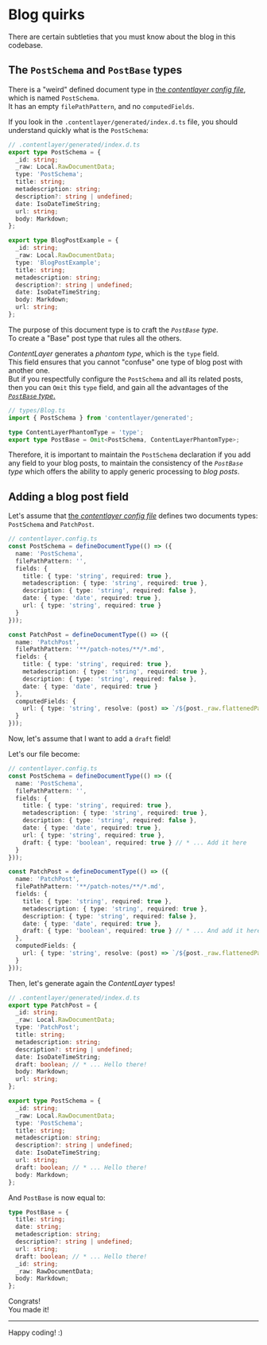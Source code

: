 # Blog quirks

There are certain subtleties that you must know about the blog in this codebase.

## The `PostSchema` and `PostBase` types

There is a "weird" defined document type in [the _contentlayer config file_](/contentlayer.config.ts), which is named `PostSchema`.  
It has an empty `filePathPattern`, and no `computedFields`.

If you look in the `.contentlayer/generated/index.d.ts` file, you should understand quickly what is the `PostSchema`:

```ts
// .contentlayer/generated/index.d.ts
export type PostSchema = {
  _id: string;
  _raw: Local.RawDocumentData;
  type: 'PostSchema';
  title: string;
  metadescription: string;
  description?: string | undefined;
  date: IsoDateTimeString;
  url: string;
  body: Markdown;
};

export type BlogPostExample = {
  _id: string;
  _raw: Local.RawDocumentData;
  type: 'BlogPostExample';
  title: string;
  metadescription: string;
  description?: string | undefined;
  date: IsoDateTimeString;
  body: Markdown;
  url: string;
};
```

The purpose of this document type is to craft the _`PostBase` type_.  
To create a "Base" post type that rules all the others.

_ContentLayer_ generates a _phantom type_, which is the `type` field.  
This field ensures that you cannot "confuse" one type of blog post with another one.  
But if you respectfully configure the `PostSchema` and all its related posts, then you can `Omit` this `type` field, and gain all the advantages of
the [_`PostBase` type_.](/src/types/Blog.ts)

```ts
// types/Blog.ts
import { PostSchema } from 'contentlayer/generated';

type ContentLayerPhantomType = 'type';
export type PostBase = Omit<PostSchema, ContentLayerPhantomType>;
```

Therefore, it is important to maintain the `PostSchema` declaration if you add any field to your blog posts, to maintain the consistency of the
_`PostBase` type_ which offers the ability to apply generic processing to _blog posts_.

## Adding a blog post field

Let's assume that [the _contentlayer config file_](/contentlayer.config.ts) defines two documents types: `PostSchema` and `PatchPost`.

```ts
// contentlayer.config.ts
const PostSchema = defineDocumentType(() => ({
  name: 'PostSchema',
  filePathPattern: '',
  fields: {
    title: { type: 'string', required: true },
    metadescription: { type: 'string', required: true },
    description: { type: 'string', required: false },
    date: { type: 'date', required: true },
    url: { type: 'string', required: true }
  }
}));

const PatchPost = defineDocumentType(() => ({
  name: 'PatchPost',
  filePathPattern: '**/patch-notes/**/*.md',
  fields: {
    title: { type: 'string', required: true },
    metadescription: { type: 'string', required: true },
    description: { type: 'string', required: false },
    date: { type: 'date', required: true }
  },
  computedFields: {
    url: { type: 'string', resolve: (post) => `/${post._raw.flattenedPath}` }
  }
}));
```

Now, let's assume that I want to add a `draft` field!

Let's our file become:

```ts
// contentlayer.config.ts
const PostSchema = defineDocumentType(() => ({
  name: 'PostSchema',
  filePathPattern: '',
  fields: {
    title: { type: 'string', required: true },
    metadescription: { type: 'string', required: true },
    description: { type: 'string', required: false },
    date: { type: 'date', required: true },
    url: { type: 'string', required: true },
    draft: { type: 'boolean', required: true } // * ... Add it here
  }
}));

const PatchPost = defineDocumentType(() => ({
  name: 'PatchPost',
  filePathPattern: '**/patch-notes/**/*.md',
  fields: {
    title: { type: 'string', required: true },
    metadescription: { type: 'string', required: true },
    description: { type: 'string', required: false },
    date: { type: 'date', required: true },
    draft: { type: 'boolean', required: true } // * ... And add it here too
  },
  computedFields: {
    url: { type: 'string', resolve: (post) => `/${post._raw.flattenedPath}` }
  }
}));
```

Then, let's generate again the _ContentLayer_ types!

```ts
// .contentlayer/generated/index.d.ts
export type PatchPost = {
  _id: string;
  _raw: Local.RawDocumentData;
  type: 'PatchPost';
  title: string;
  metadescription: string;
  description?: string | undefined;
  date: IsoDateTimeString;
  draft: boolean; // * ... Hello there!
  body: Markdown;
  url: string;
};

export type PostSchema = {
  _id: string;
  _raw: Local.RawDocumentData;
  type: 'PostSchema';
  title: string;
  metadescription: string;
  description?: string | undefined;
  date: IsoDateTimeString;
  url: string;
  draft: boolean; // * ... Hello there!
  body: Markdown;
};
```

And `PostBase` is now equal to:

```ts
type PostBase = {
  title: string;
  date: string;
  metadescription: string;
  description?: string | undefined;
  url: string;
  draft: boolean; // * ... Hello there!
  _id: string;
  _raw: RawDocumentData;
  body: Markdown;
};
```

Congrats!  
You made it!

---

Happy coding! :)
